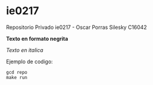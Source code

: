 # ie0217
Repositorio Privado ie0217 - Oscar Porras Silesky C16042

**Texto en formato negrita**

_Texto en italica_

Ejemplo de codigo:
```
gcd repo
make run
```
